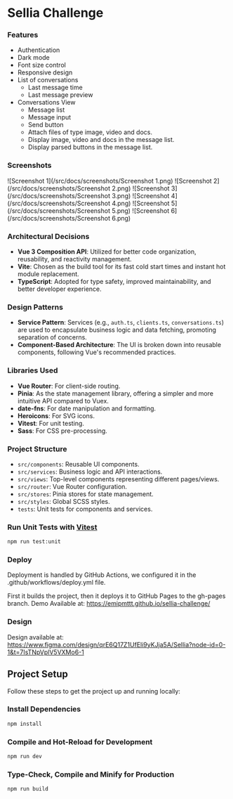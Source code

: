 # Sellia Challenge


### Features
- Authentication
- Dark mode
- Font size control
- Responsive design
- List of conversations
    - Last message time
    - Last message preview
- Conversations View
    - Message list
    - Message input
    - Send button
    - Attach files of type image, video and docs.
    - Display image, video and docs in the message list.
    - Display parsed buttons in the message list.

### Screenshots

![Screenshot 1](/src/docs/screenshots/Screenshot 1.png)
![Screenshot 2](/src/docs/screenshots/Screenshot 2.png)
![Screenshot 3](/src/docs/screenshots/Screenshot 3.png)
![Screenshot 4](/src/docs/screenshots/Screenshot 4.png)
![Screenshot 5](/src/docs/screenshots/Screenshot 5.png)
![Screenshot 6](/src/docs/screenshots/Screenshot 6.png)


### Architectural Decisions

*   **Vue 3 Composition API**: Utilized for better code organization, reusability, and reactivity management.
*   **Vite**: Chosen as the build tool for its fast cold start times and instant hot module replacement.
*   **TypeScript**: Adopted for type safety, improved maintainability, and better developer experience.

### Design Patterns

*   **Service Pattern**: Services (e.g., `auth.ts`, `clients.ts`, `conversations.ts`) are used to encapsulate business logic and data fetching, promoting separation of concerns.
*   **Component-Based Architecture**: The UI is broken down into reusable components, following Vue's recommended practices.

### Libraries Used

*   **Vue Router**: For client-side routing.
*   **Pinia**: As the state management library, offering a simpler and more intuitive API compared to Vuex.
*   **date-fns**: For date manipulation and formatting.
*   **Heroicons**: For SVG icons.
*   **Vitest**: For unit testing.
*   **Sass**: For CSS pre-processing.

### Project Structure

*   `src/components`: Reusable UI components.
*   `src/services`: Business logic and API interactions.
*   `src/views`: Top-level components representing different pages/views.
*   `src/router`: Vue Router configuration.
*   `src/stores`: Pinia stores for state management.
*   `src/styles`: Global SCSS styles.
*   `tests`: Unit tests for components and services.

### Run Unit Tests with [Vitest](https://vitest.dev/)

```sh
npm run test:unit
```

### Deploy

Deployment is handled by GitHub Actions, we configured it in the .github/workflows/deploy.yml file.

First it builds the project, then it deploys it to GitHub Pages to the gh-pages branch.
Demo Available at: https://emipmttt.github.io/sellia-challenge/

### Design 
Design available at: https://www.figma.com/design/qrE6Q17Z1UfEli9yKJja5A/Sellia?node-id=0-1&t=7IsTNpVplV5VXMo6-1


## Project Setup

Follow these steps to get the project up and running locally:

### Install Dependencies

```sh
npm install
```

### Compile and Hot-Reload for Development

```sh
npm run dev
```

### Type-Check, Compile and Minify for Production

```sh
npm run build
```
